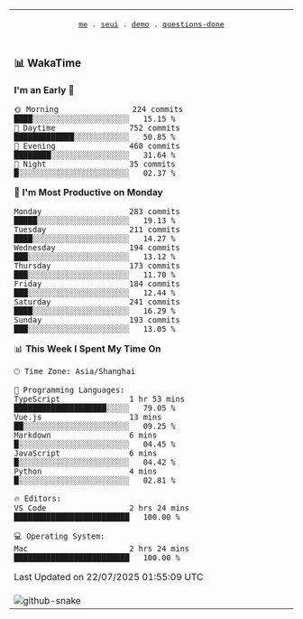 
<div align="center">

<table>
<tr><td>
  <p align="center">
  <samp>
    <a href="https://github.com/seaeam/seaeam">me</a> .
    <a href="https://github.com/SeaMmMm/se-element">seui</a> .
    <a href="https://github.com/seaeam/project-demo">demo</a> .
    <a href="https://github.com/506-FETL/one-question-per-day">questions-done</a>
    
  </samp>
    </p>
</td></tr>

<tr><td>

### 📊 WakaTime

<!--START_SECTION:waka-->
**I'm an Early 🐤** 

```text
🌞 Morning                224 commits         ████░░░░░░░░░░░░░░░░░░░░░   15.15 % 
🌆 Daytime                752 commits         █████████████░░░░░░░░░░░░   50.85 % 
🌃 Evening                468 commits         ████████░░░░░░░░░░░░░░░░░   31.64 % 
🌙 Night                  35 commits          █░░░░░░░░░░░░░░░░░░░░░░░░   02.37 % 
```
📅 **I'm Most Productive on Monday** 

```text
Monday                   283 commits         █████░░░░░░░░░░░░░░░░░░░░   19.13 % 
Tuesday                  211 commits         ████░░░░░░░░░░░░░░░░░░░░░   14.27 % 
Wednesday                194 commits         ███░░░░░░░░░░░░░░░░░░░░░░   13.12 % 
Thursday                 173 commits         ███░░░░░░░░░░░░░░░░░░░░░░   11.70 % 
Friday                   184 commits         ███░░░░░░░░░░░░░░░░░░░░░░   12.44 % 
Saturday                 241 commits         ████░░░░░░░░░░░░░░░░░░░░░   16.29 % 
Sunday                   193 commits         ███░░░░░░░░░░░░░░░░░░░░░░   13.05 % 
```


📊 **This Week I Spent My Time On** 

```text
🕑︎ Time Zone: Asia/Shanghai

💬 Programming Languages: 
TypeScript               1 hr 53 mins        ████████████████████░░░░░   79.05 % 
Vue.js                   13 mins             ██░░░░░░░░░░░░░░░░░░░░░░░   09.25 % 
Markdown                 6 mins              █░░░░░░░░░░░░░░░░░░░░░░░░   04.45 % 
JavaScript               6 mins              █░░░░░░░░░░░░░░░░░░░░░░░░   04.42 % 
Python                   4 mins              █░░░░░░░░░░░░░░░░░░░░░░░░   02.81 % 

🔥 Editors: 
VS Code                  2 hrs 24 mins       █████████████████████████   100.00 % 

💻 Operating System: 
Mac                      2 hrs 24 mins       █████████████████████████   100.00 % 
```


 Last Updated on 22/07/2025 01:55:09 UTC
<!--END_SECTION:waka-->
</td></tr>

<tr><td>
  <img alt="github-snake" src="profile-snake-contrib/github-user-contribution.svg"/>
</td></tr>

</table>

